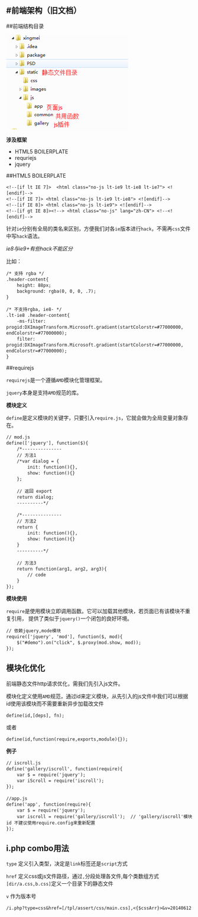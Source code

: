 #前端架构（旧文档）
---

##前端结构目录

![前端结构目录](900.png)

**涉及框架**

+ HTML5 BOILERPLATE
+ requriejs
+ jquery

##HTML5 BOILERPLATE

    <!--[if lt IE 7]>  <html class="no-js lt-ie9 lt-ie8 lt-ie7"> <![endif]-->
    <!--[if IE 7]> <html class="no-js lt-ie9 lt-ie8"> <![endif]-->
    <!--[if IE 8]> <html class="no-js lt-ie9"> <![endif]-->
    <!--[if gt IE 8]><!--> <html class="no-js" lang="zh-CN"> <!--<![endif]-->

针对`ie`分别有全局的类名来区别，方便我们对各`ie`版本进行`hack`，不需再`css`文件中写`hack`语法。

*ie8与ie9+有些hack不能区分*

比如：
	
	/* 支持 rgba */
	.header-content{
	    height: 88px;
	    background: rgba(0, 0, 0, .7);
	}
	
	/* 不支持rgba, ie8- */
	.lt-ie8 .header-content{
	    -ms-filter: progid:DXImageTransform.Microsoft.gradient(startColorstr=#77000000, endColorstr=#77000000);
	    filter: progid:DXImageTransform.Microsoft.gradient(startColorstr=#77000000, endColorstr=#77000000);
	}


##requirejs

`requirejs`是一个遵循`AMD`模块化管理框架。

`jquery`本身是支持`AMD`规范的库。

**模块定义**

`define`是定义模块的关键字，只要引入`require.js`，它就会做为全局变量对象存在。
	
	// mod.js
	define(['jquery'], function($){
		/*---------------
		// 方法1
		/*var dialog = {
			init: function(){},
			show: function(){}
		};
	
		// 返回 export
		return dialog;
		----------*/
	
		/*---------------
		// 方法2
		return {
			init: function(){},
			show: function(){}
		}
		----------*/
	
		// 方法3
		return function(arg1, arg2, arg3){
			// code
		}
	});
	

**模块使用**

`require`是使用模块立即调用函数。它可以加载其他模块，若页面已有该模块不重复引用， 提供了类似于`jquery()`一个闭包的良好环境。
	
	// 依赖jquery,mode模块
	require(['jquery', 'mod'], function($, mod){
		$("#demo").on("click", $.proxy(mod.show, mod));
	});


模块化优化
---
前端静态文件http请求优化，需我们先引入js文件。

模块化定义使用`AMD`规范，通过id来定义模块，从先引入的js文件中我们可以根据id使用该模块而不需要重新异步加载改文件

	define(id,[deps], fn);

或者

	define(id,function(require,exports,module){});

**例子**
	
	// iscroll.js
	define('gallery/iscroll', function(require){
		var $ = require('jquery');
		var iScroll = require('iscroll');
	});

	//app.js
	define('app', function(require){
		var $ = require('jquery');
		var iscroll = require('gallery/iscroll');  // 'gallery/iscroll'模块id 不建议使用require.config来重新配置
	});



i.php combo用法
---

`type` 定义引入类型，决定是`link`标签还是`script`方式

`href` 定义css或js文件路径，通过`,`分段处理各文件,每个类数组方式`[dir/a.css,b.css]`定义一个目录下的静态文件 

`v` 作为版本号

	/i.php?type=css&href=[/tpl/assert/css/main.css],<{$cssArr}>&v=20140612